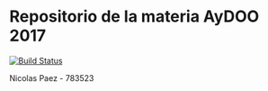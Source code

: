 Repositorio de la materia AyDOO 2017
====================================

[![Build Status](https://travis-ci.org/nicopaez/aydoo2017.svg?branch=master)](https://travis-ci.org/nicopaez/aydoo2017)

Nicolas Paez - 783523
